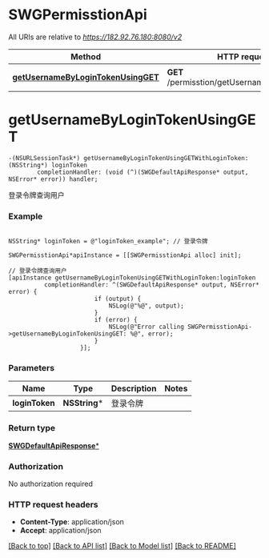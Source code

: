 # SWGPermisstionApi

All URIs are relative to *https://182.92.76.180:8080/v2*

Method | HTTP request | Description
------------- | ------------- | -------------
[**getUsernameByLoginTokenUsingGET**](SWGPermisstionApi.md#getusernamebylogintokenusingget) | **GET** /permisstion/getUsernameByLoginToken | 登录令牌查询用户


# **getUsernameByLoginTokenUsingGET**
```objc
-(NSURLSessionTask*) getUsernameByLoginTokenUsingGETWithLoginToken: (NSString*) loginToken
        completionHandler: (void (^)(SWGDefaultApiResponse* output, NSError* error)) handler;
```

登录令牌查询用户

### Example 
```objc

NSString* loginToken = @"loginToken_example"; // 登录令牌

SWGPermisstionApi*apiInstance = [[SWGPermisstionApi alloc] init];

// 登录令牌查询用户
[apiInstance getUsernameByLoginTokenUsingGETWithLoginToken:loginToken
          completionHandler: ^(SWGDefaultApiResponse* output, NSError* error) {
                        if (output) {
                            NSLog(@"%@", output);
                        }
                        if (error) {
                            NSLog(@"Error calling SWGPermisstionApi->getUsernameByLoginTokenUsingGET: %@", error);
                        }
                    }];
```

### Parameters

Name | Type | Description  | Notes
------------- | ------------- | ------------- | -------------
 **loginToken** | **NSString***| 登录令牌 | 

### Return type

[**SWGDefaultApiResponse***](SWGDefaultApiResponse.md)

### Authorization

No authorization required

### HTTP request headers

 - **Content-Type**: application/json
 - **Accept**: application/json

[[Back to top]](#) [[Back to API list]](../README.md#documentation-for-api-endpoints) [[Back to Model list]](../README.md#documentation-for-models) [[Back to README]](../README.md)

